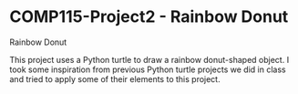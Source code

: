 # COMP115-Project2 - Rainbow Donut
Rainbow Donut

This project uses a Python turtle to draw a rainbow donut-shaped object. I took some inspiration from previous Python turtle projects we did in class and tried to apply some of their elements to this project.
